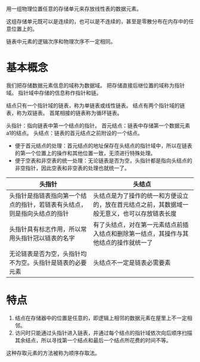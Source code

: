 用一组物理位置任意的存储单元来存放线性表的数据元素。

这组存储单元既可以是连续的，也可以是不连续的，甚至是零散分布在内存中的任意位置上的。

链表中元素的逻辑次序和物理次序不一定相同。

# 基本概念

我们把存储数据元素信息的域称为数据域。
把存储直接后继位置的域称为指针域。
指针域中存储的信息称作指针和链。

结点只有一个指针域的链表，称为单链表或线性链表。
结点有两个指针域的链表，称为双链表。
首尾相接的链表称为循环链表。

头指针：指向链表中第一个结点的指针。
首元结点：链表中存储第一个数据元素a1的结点。
头结点：链表的首元结点之前附设的一个结点。

- 便于首元结点的处理：首元结点的地址保存在头结点的指针域中，所以在链表的第一个位置上的操作和其他位置一致，无须进行特殊处理。
- 便于空表和非空表的统一处理：无论链表是否为空，头指针都是指向头结点的非空指针，因此空表和非空表的处理也就统一了。

| **头指针**                              | **头结点**                                        |
|--------------------------------------|------------------------------------------------|
| 头指针是指链表指向第一个结点的指针，若链表有头结点，则是指向头结点的指针 | 头结点是为了操作的统一和方便设立的，放在首元结点之前，其数据域一般无意义，也可以存放链表长度 |
| 头指针具有标志作用，所以常用头指针冠以链表的名字             | 有了头结点，对在第一元素结点前插入结点和删除第一结点，其操作与其他结点的操作就统一了     |
| 无论链表是否为空，头指针均不为空。头指针是链表的必要元素         | 头结点不一定是链表必需要素                                  |

# 特点

1. 结点在存储器中的位置是任意的，即逻辑上相邻的数据元素在屋里上不一定相邻。
2. 访问时只能通过头指针进入链表，并通过每个结点的指针域依次向后顺序扫描其余结点，所以寻找第一个结点和最后一个结点所花费的时间不等。

这种存取元素的方法被称为顺序存取法。

